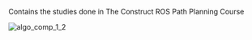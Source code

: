 Contains the studies done in The Construct ROS Path Planning Course

![algo_comp_1_2](https://user-images.githubusercontent.com/25280664/139452478-5a59fa88-9860-48b8-8dd6-84dc0e310354.gif)


